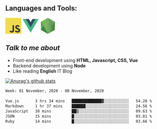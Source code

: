 ## **Languages and Tools:**      
<code><img height="50" src="https://raw.githubusercontent.com/github/explore/80688e429a7d4ef2fca1e82350fe8e3517d3494d/topics/javascript/javascript.png"></code>
<code><img height="50"  src="https://raw.githubusercontent.com/github/explore/80688e429a7d4ef2fca1e82350fe8e3517d3494d/topics/vue/vue.png"></code>
<code><img height="50"  src="https://raw.githubusercontent.com/github/explore/80688e429a7d4ef2fca1e82350fe8e3517d3494d/topics/nodejs/nodejs.png"></code>

## *Talk to me about*
- Front-end development using **HTML, Javascript, CSS, Vue**
- Backend development using **Node**
- Like reading **English** IT Blog    

[![Anurag's github stats](https://github-readme-stats.vercel.app/api?username=qdi5)](https://github.com/anuraghazra/github-readme-stats)    

<!--START_SECTION:waka-->
```text
Week: 01 November, 2020 - 08 November, 2020

Vue.js       3 hrs 34 mins   █████████████▓░░░░░░░░░░░   54.28 % 
Markdown     1 hr 37 mins    ██████░░░░░░░░░░░░░░░░░░░   24.56 % 
JavaScript   38 mins         ██▒░░░░░░░░░░░░░░░░░░░░░░   09.63 % 
JSON         15 mins         █░░░░░░░░░░░░░░░░░░░░░░░░   03.81 % 
Ruby         14 mins         █░░░░░░░░░░░░░░░░░░░░░░░░   03.66 % 
```
<!--END_SECTION:waka-->
